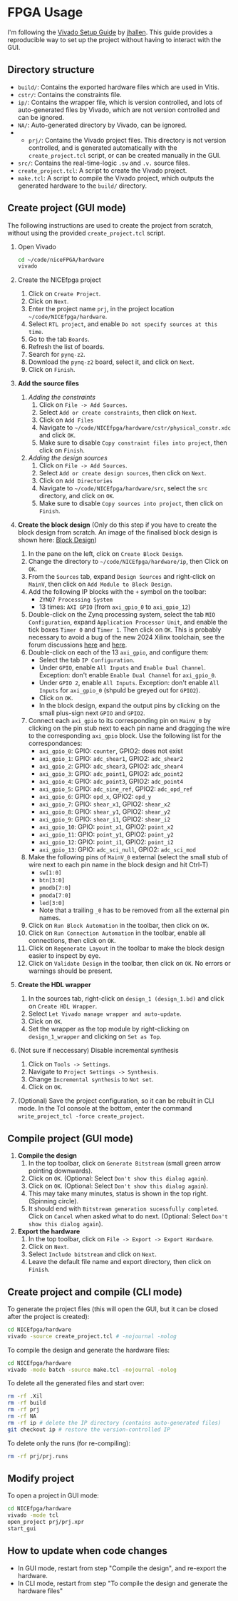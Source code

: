 # FPGA Usage

I'm following the [Vivado Setup Guide](https://github.com/jhallen/vivado_setup) by [jhallen](https://github.com/jhallen).
This guide provides a reproducible way to set up the project without having to interact with the GUI.

## Directory structure

- `build/`: Contains the exported hardware files which are used in Vitis.
- `cstr/`: Contains the constraints file.
- `ip/`: Contains the wrapper file, which is version controlled, and lots of auto-generated files by Vivado, which are not version controlled and can be ignored.
- `NA/`: Auto-generated directory by Vivado, can be ignored.
- - `prj/`: Contains the Vivado project files. This directory is not version controlled, and is generated automatically with the `create_project.tcl` script, or can be created manually in the GUI.
- `src/`: Contains the real-time-logic `.sv` and `.v.` source files.
- `create_project.tcl`: A script to create the Vivado project.
- `make.tcl`: A script to compile the Vivado project, which outputs the generated hardware to the `build/` directory.

## Create project (GUI mode)

The following instructions are used to create the project from scratch, without using the provided `create_project.tcl` script.

1. Open Vivado

   ```sh
   cd ~/code/niceFPGA/hardware
   vivado
   ```

1. Create the NICEfpga project

   1. Click on `Create Project`.
   1. Click on `Next`.
   1. Enter the project name `prj`, in the project location `~/code/NICEfpga/hardware`.
   1. Select `RTL project`, and enable `Do not specify sources at this time`.
   1. Go to the tab `Boards`.
   1. Refresh the list of boards.
   1. Search for `pynq-z2`.
   1. Download the `pynq-z2` board, select it, and click on `Next`.
   1. Click on `Finish`.

1. **Add the source files**

   1. *Adding the constraints*
      1. Click on `File -> Add Sources`.
      1. Select `Add or create constraints`, then click on `Next`.
      1. Click on `Add Files`
      1. Navigate to `~/code/NICEfpga/hardware/cstr/physical_constr.xdc` and click `OK`.
      1. Make sure to disable `Copy constraint files into project`, then click on `Finish`.
   1. *Adding the design sources*
      1. Click on `File -> Add Sources`.
      1. Select `Add or create design sources`, then click on `Next`.
      1. Click on `Add Directories`
      1. Navigate to `~/code/NICEfpga/hardware/src`, select the `src` directory, and click on `OK`.
      1. Make sure to disable `Copy sources into project`, then click on `Finish`.

1. **Create the block design** (Only do this step if you have to create the block design from scratch. An image of the finalised block design is shown here: [Block Design](bd/bd.png))

   1. In the pane on the left, click on `Create Block Design`.
   1. Change the directory to `~/code/NICEfpga/hardware/ip`, then Click on `OK`.
   1. From the `Sources` tab, expand `Design Sources` and right-click on `MainV`, then click on `Add Module to Block Design`.
   1. Add the following IP blocks with the `+` symbol on the toolbar:
      - `ZYNQ7 Processing System`
      - 13 times: `AXI GPIO` (from `axi_gpio_0` to `axi_gpio_12`)
   1. Double-click on the Zynq processing system, select the tab `MIO Configuration`, expand `Application Processor Unit`, and enable the tick boxes `Timer 0` and `Timer 1`. Then click on `OK`. This is probably necessary to avoid a bug of the new 2024 Xilinx toolchain, see the forum discussions [here](https://adaptivesupport.amd.com/s/question/0D54U00007uv6AvSAI/vitis-unified-ide-202320-fails-to-build-new-freertos-platform-with-cmake-error?language=en_US) and [here](https://adaptivesupport.amd.com/s/question/0D54U00008LEi5jSAD/freertos-running-on-zedboard-has-tick-rate-twice-as-fast?language=en_US).
   1. Double-click on each of the 13 `axi_gpio`, and configure them:
      - Select the tab `IP Configuration`.
      - Under `GPIO`, enable `All Inputs` and `Enable Dual Channel`. Exception: don't enable `Enable Dual Channel` for `axi_gpio_0`.
      - Under `GPIO 2`, enable `All Inputs`. Exception: don't enable `All Inputs` for `axi_gpio_0` (shpuld be greyed out for `GPIO2`).
      - Click on `OK`.
      - In the block design, expand the output pins by clicking on the small plus-sign next `GPIO` and `GPIO2`.
   1. Connect each `axi_gpio` to its corresponding pin on `MainV_0` by clicking on the pin stub next to each pin name and dragging the wire to the corresponding `axi_gpio` block. Use the following list for the correspondances:
      - `axi_gpio_0`: GPIO: `counter`, GPIO2: does not exist
      - `axi_gpio_1`: GPIO: `adc_shear1`, GPIO2: `adc_shear2`
      - `axi_gpio_2`: GPIO: `adc_shear3`, GPIO2: `adc_shear4`
      - `axi_gpio_3`: GPIO: `adc_point1`, GPIO2: `adc_point2`
      - `axi_gpio_4`: GPIO: `adc_point3`, GPIO2: `adc_point4`
      - `axi_gpio_5`: GPIO: `adc_sine_ref`, GPIO2: `adc_opd_ref`
      - `axi_gpio_6`: GPIO: `opd_x`, GPIO2: `opd_y`
      - `axi_gpio_7`: GPIO: `shear_x1`, GPIO2: `shear_x2`
      - `axi_gpio_8`: GPIO: `shear_y1`, GPIO2: `shear_y2`
      - `axi_gpio_9`: GPIO: `shear_i1`, GPIO2: `shear_i2`
      - `axi_gpio_10`: GPIO: `point_x1`, GPIO2: `point_x2`
      - `axi_gpio_11`: GPIO: `point_y1`, GPIO2: `point_y2`
      - `axi_gpio_12`: GPIO: `point_i1`, GPIO2: `point_i2`
      - `axi_gpio_13`: GPIO: `adc_sci_null`, GPIO2: `adc_sci_mod`
   1. Make the following pins of `MainV_0` external (select the small stub of wire next to each pin name in the block design and hit Ctrl-T)
      - `sw[1:0]`
      - `btn[3:0]`
      - `pmodb[7:0]`
      - `pmoda[7:0]`
      - `led[3:0]`
      - Note that a trailing `_0` has to be removed from all the external pin names.
   1. Click on `Run Block Automation` in the toolbar, then click on `OK`.
   1. Click on `Run Connection Automation` in the toolbar, enable all connections, then click on `OK`.
   1. Click on `Regenerate Layout` in the toolbar to make the block design easier to inspect by eye.
   1. Click on `Validate Design` in the toolbar, then click on `OK`. No errors or warnings should be present.

1. **Create the HDL wrapper**

   1. In the sources tab, right-click on `design_1 (design_1.bd)` and click on `Create HDL Wrapper`.
   1. Select `Let Vivado manage wrapper and auto-update`.
   1. Click on `OK`.
   1. Set the wrapper as the top module by right-clicking on `design_1_wrapper` and clicking on `Set as Top`.

1. (Not sure if neccessary) Disable incremental synthesis

   1. Click on `Tools -> Settings`.
   1. Navigate to `Project Settings -> Synthesis`.
   1. Change `Incremental synthesis` to `Not set`.
   1. Click on `OK`.

1. (Optional) Save the project configuration, so it can be rebuilt in CLI mode.
   In the Tcl console at the bottom, enter the command `write_project_tcl -force create_project`.

## Compile project (GUI mode)

1. **Compile the design**
   1. In the top toolbar, click on `Generate Bitstream` (small green arrow pointing downwards).
   1. Click on `OK`. (Optional: Select `Don't show this dialog again`).
   1. Click on `OK`. (Optional: Select `Don't show this dialog again`).
   1. This may take many minutes, status is shown in the top right. (Spinning circle).
   1. It should end with `Bitstream generation sucessfully completed`. Click on `Cancel` when asked what to do next. (Optional: Select `Don't show this dialog again`).
1. **Export the hardware**
   1. In the top toolbar, click on `File -> Export -> Export Hardware`.
   1. Click on `Next`.
   1. Select `Include bitstream` and click on `Next`.
   1. Leave the default file name and export directory, then click on `Finish`.

## Create project and compile (CLI mode)

To generate the project files (this will open the GUI, but it can be closed after the project is created):

```sh
cd NICEfpga/hardware
vivado -source create_project.tcl # -nojournal -nolog
```

To compile the design and generate the hardware files:

```sh
cd NICEfpga/hardware
vivado -mode batch -source make.tcl -nojournal -nolog
```

To delete all the generated files and start over:

```sh
rm -rf .Xil
rm -rf build
rm -rf prj
rm -rf NA
rm -rf ip # delete the IP directory (contains auto-generated files)
git checkout ip # restore the version-controlled IP
```

To delete only the runs (for re-compiling):

```sh
rm -rf prj/prj.runs
```

## Modify project

To open a project in GUI mode:

```sh
cd NICEfpga/hardware
vivado -mode tcl
open_project prj/prj.xpr
start_gui
```

## How to update when code changes

- In GUI mode, restart from step "Compile the design", and re-export the hardware.
- In CLI mode, restart from step "To compile the design and generate the hardware files"
